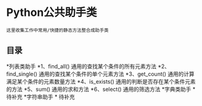 Python公共助手类
====
    这里收集工作中常用/快捷的静态方法整合成助手类


目录
----
*列表类助手
    *1、find_all()    通用的查找某个条件的所有元素方法
    *2、find_single()  通用的查找某个条件的单个元素方法
    *3、get_count()    通用的计算满足某个条件的元素数量方法
    *4、is_exists()    通用的判断是否存在某个条件元素的方法
    *5、sum()    通用的求和方法
    *6、select()    通用的筛选方法
*字典类助手
    * 待补充
*字符串助手
    * 待补充
